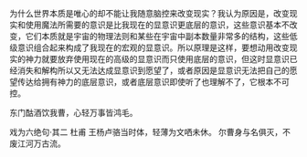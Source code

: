 为什么世界本质是唯心的却不能让我随意脑控来改变现实？我认为原因是，改变现实和使用魔法所需要的意识是比我现在的显意识更底层的意识，这些意识基本不改变，它们本质就是宇宙的物理法则和某些在宇宙中副本数量非常多的结构，这些低级意识组合起来构成了我现在的宏观的显意识。所以原理是这样，要想动用改变现实的神力就要放弃使用现在的高级的显意识而只使用底层的意识，但这时显意识已经消失和解构所以又无法达成显意识到愿望了，或者原因是显意识无法把自己的愿望传达给拥有神力的底层意识，或者底层意识即使听了也理解不了，它根本不可控。

东门酤酒饮我曹，心轻万事皆鸿毛。 

戏为六绝句·其二
杜甫
王杨卢骆当时体，轻薄为文哂未休。
尔曹身与名俱灭，不废江河万古流。

